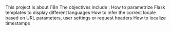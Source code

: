 This project is about  i18n
The objectives include :
How to parametrize Flask templates to display different languages
How to infer the correct locale based on URL parameters, user settings or request headers
How to localize timestamps
